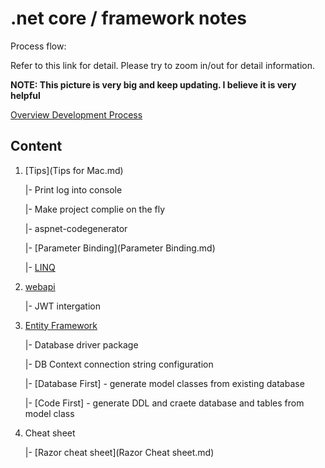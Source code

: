 # .net core / framework notes

Process flow:

Refer to this link for detail. Please try to zoom in/out for detail information.



**NOTE: This picture is very big and keep updating. I believe it is very helpful**

[Overview Development Process](https://www.draw.io/?lightbox=1&highlight=0000ff&edit=_blank&layers=1&nav=1&title=.net%20framework%20mvc%20development%20mind%20map.html#R7V1pc7rK0v80qbr3qYrFvrx0CVHjvuubWwioKJssbp%2F%2BmWFxAUxMAmrOIf9zEh1ggOlf9%2FQ2PS94Ud29m7yxqOuipLxgiLh7wUsvGIYyJE6Av7Bp7zchGIp5TXNTFv3GU0NXPkjBmX6rI4uSdXGireuKLRuXjYKuaZJgX7TxpqlvL0%2Bb6crlXQ1%2BLkUaugKvRFuHsmgvvFYGo0%2FtZUmeL4I7oxTrHZnywmpu6o7m3%2B8Fw2fuj3dY5YO%2B%2FBe1Fryob8%2Ba8LcXvGjquu19UndFSYHDGwybdx135ejxuU1Js2%2B5wCfLhlccKXhi97nsfTAW7ttI8Hz0BS9sF7ItdQ1egEe3AACgbWGrin%2F4%2BD4I%2BDJXeMvyPwu6Kgv%2BZ8vmTdsnOka5Daa%2BOo407GcmK0pRV3QTfNd0TYK9mbwog9cKmk9DC07XtaBDFHbIK%2FJcA18UaQaGoeC%2FpGTa0u7qQKHH4QfIlnRVss09OMW%2F4BVlgrHZBy0I41Nxe8IIiiF%2B4%2BIMIBjF%2Bq28j8z58Q4n6oAPPoHiicXEEItSbP%2F9L6hGrR09OPBquSOTBydgBGLs3AEJTgCf5vBvibf5KW9JQY%2FgWbxOvcMRVICRtEOkd4kYIloMHQPaCGDkJdBegHSRAe%2Fl%2FQOqLIrwNrFYO6ER%2BTHcztACBiQxfCBhfBAEGcUHSsbgA0fR38MD%2FT0%2BmGvwKOoaoC8vu4jgVUgJbWoZ3hk3AebhYgTIC5GXmJlwiQAGicPkJZjBpZTASNNZDFpt3UgKQXQwv%2FgIIpAY%2BYLEyRecJH%2BPn2BO%2Bi1%2BIuDptmsZSlJDySuJ3xcmaEowKdUymKQIEypmMkoRJXhaKAGKCjjY2xs36yoZWr6PFpa9L1zIzBC5jVYoRRKXpCIwlLirHQKGKhlDJMLczU49M0B%2Bigs6jAuSZu9pfwQi5BIWscbC1MyE9Y8JTRPsJaExGo8RACkK66ih%2BabZsg0fsgiJIFkZodMgNE5R9yU0GyH0QJa2oMX1%2BloZTROgKcrGSOn0aIpHrfxSATIuGC04pWYk%2FTVJCRS7L0nRCNUkcS51%2Fa%2B6aS%2F0ua7xytuptSA45uZI1ksinxNr6ahG0BFvCpfklnayPYIn5kj%2F29g%2FIvLW4tifS%2FA8DMuclDC3jZPhO8WDQtLE0CWg5eyCpWTbe%2F8C3rF10HR60ZoOqRujFQJEIO5PBHaYDy%2BOV2UFUrIsKRsJQiYGd%2FB7XJceHeDgX4DJ0h1T8JsC5Rm871yyL9tuAJ0pKbwtby77%2FxV4ojL%2B%2BWTAU1heBE2TOfKS1VkKy8UYyikaX0SslzbTshOW6gRDIyFikygdR%2Bv05DoR9bR2%2BINuZvRNhb5w3r4zgbE%2FIHv%2FICXJe9Mx6uwu9%2Bo1cFmx2wW%2Fq%2FyG7wqmbGTqdSKMytD3lsREpmE%2FtYadpObsX9rS3WyHAIckTqM5nKRRAmPgb%2FQSkigCJg%2FWO%2BT%2Bpi5v4JkAfp8n4P3gNlSORE4%2F7OVtPKsichsX38exuA3y0YiM5%2FvJ%2FPBfyCskIq9QHIsVWOn54snruUC68nJLgAaNi88EfSjy7%2FuwDF77eS8bICoXPFCAOe348Rg48rq%2BvB1Uln%2F7yKBr%2BObPNhZeVta%2F9OX%2FKulF3gbTkSqldwNJkFVe%2BbR%2F0AjFQfLDJcqb33dyczD5014Sov5lMPrY7L7obx7bm3YQRdak12AagEehU5m881s9o21CSoxIhOZq9CXi34sooQw2xSkqRqtIMGuGYENZMwwbTcUjiZhJHqUTcAWSca7b55jkLUmB6zIw5P%2FA%2FzNTV78Uc17LdiGZ6YnEJdCLU%2BscLvswwNHpPrVb6KYomV%2Ff4qpUz%2BTUv1NOkcG6qqOnk7innKLi3JznGPToWueBGSgDjQVCIj6iATM%2FF6Y0u8DSwrbhsrA8fB4wIeuClQOUNHVLn9k5AYoeTtJeHQtqh2vwXBxAnvsXqmCv9t6A6SpnX15tk9csXvBOw7kNNHvxEvjyakkmIMUrhqB0FK4Pe46ASfivef4fwUrX3ZH3mfSxS2ai0RuZiUqCl67nVT96zhdMCXDwCwxtT5VTCljis%2BBWBqMMaLZK%2Bw4yYIVd2jeZpfcartMWvgagjCpdOAluVBoyFeFfpCKEvJYxq4pSVBHi8v%2BfQ6wpkjaHnJoSkzqavHbSM3kMU1Z5l9QrKT3DZKabEoSkfxfkPwJvCbwIJwMLJjkBhQgRgUkIpgf4%2BeoK0oTNJe10W4xzDNGbnryOvEfw74VoUFACVUuG13DwmUGbAyHqfxGlGe%2BAJ4K6HXJ8u0yeZvL0ijylLiN3ZLA6%2FEycUkF07yJLDGESEKfRpRh59wTdkEweotyCd5jqDoSjvYBsIR4rACB73Xlxi2vM5Llz8sdkLoR%2FK55RBgkFogkEiy5FwINM6Av9IFiv9htA07FZj%2Blj8LicBTAJD29jSoYpWa4y7fNNYO0g0LcIWcc8Y6ZcBuInBjFOUlGpHA9iHEsAxL9fOZ8MiB0LoASWRTK93yr4MwXWrqzN4StqoveQssh7ClEG4eeFMMLiUQjTcRBm8AQg%2FPtl%2FT%2BC8OAMjUhe03Tb12JcX3FIO%2Bl78IZREmRm8qq01c0VRL%2Fu3jfmCjQHuxXhVdVuCPzeZb5c95llu5A0dzLQvICMC8pIrxjs1X9yyZ0gDFff8uJhkAvNU19z18zw%2BzclYBNadrTL6y0ZZ%2F2Ks04686ecRcR6QBLhLOIxnOXX0%2BC%2F4Kmim6MzlU6zh8dNFLCMBd2EAIfubTjigECOApNygAWhOKpmZUrQM%2BGcCeM8VgkKFhonrgQFfTz1moenWG%2BGkkwkk5TFiDuvN8OjMz5cKmzqigKnrxDlsmzgcFWOmGxgjGHvmw2MR%2BeWvBBW7Z9Znj7zAhWUCklU9N7LyPBo8CTv2AvdhCOVUTgBCkcX%2FuJ0rCBOkcjRoku1SqOdUTMBalJUNNaZJimj3vmO7kATMaPl7zmTwWNn1xTJyUQIly0OfKbFgeflNwJ19rz8RtD2iPIb9A%2BKNt9q2pd7vRY4WpcAXcRYqz5ocSKR6itx98itUchWnwXvroQMhSP5TlcC4wrHITEinZGFwQsJzkVazW7Pu%2FEx20xzC1KZkk%2FlL1dsRJ7oO3kHj37%2F9zf%2F9Y8ewqd781bff8RjwgWQTJbtxRZiHjb5Jyi91d56b945QfrH3R%2Bile8Vy94prk8MrsT6%2BZDA%2FJUIj%2F6bXWFgMgy8L2hCugQdNdVpIk7LJ7A4bwuWgLMliNvc3QkcZDchniIaP1dwLzRAw9H3Q5e8Jj9tKvgK34Vzv4V7kObeQ4Dzyjpc%2BchBTxIP1wlx2EvmI34eHzGG%2FoIT0CQ4gXlQwkeLhwFD243MuTXG41ghCOCZMUE%2F%2FxjnBvKuHFxIvBc3zOWy2MhT4T4yA1DonXH%2FoByR4CY3rLACCos9cxTekHMaDFpz8PCr6loZlntKuHPOzaRFSrpwhtTY1Ur%2FBg6YzWaYIHzCAdc9KiI1pch0M0zYKA%2BQVBwPxMaciCRY4EE5Jt9ggU8X9%2FGW4fGFuhFgFjigh7t0DyaEA7H%2FCr5bMM7%2BCijBnfQp65XXxFcAUM8ugN28gn5eQS9B62vQ16tgZVz2h7kMI4iIhkXdmcselG%2BScVnGZQ%2FkMhK%2FL5ddX9f2a%2FfuWYwXEU7pWYYCMCCCD27y4lR3V5meMcBLkOHr2e2X2VlXnJf1gAnBZRVRCjZ7%2BA%2FoUvIMengPhZfdTGLeksT%2FfuZ3zLIXU3dlhdKEjwsovjJiEtmn9Af7A313%2Brio80We8QJZOsNUXDWwaxXCon39p6Mr%2Fi7EwWPwouqWkPG%2F%2Fvfsdpd9KIq%2BzWu6tld1MF3FnvX5Y2YckbZzFyXxW037YIuOX3FF7PZIKXJFWIifzxfNzqfxwCvBoi%2FZ6SbmASOFwIkDO33EPUdYDFf9jIkz1rofa0Hl6dGslWIQ%2FduslW%2BUXq4sM7kLe11wEcLC%2Fz6%2FzufFjPv%2BKdyHxeYmpsd9Pwha3tnGyQyPh6lZNHkjFJMoI8P%2BIGp48yraF7inMeJuZg71lotFtGtHcsdB9FZT%2BXE%2BcerD0t1YLYPgQ2xfAMCbpWEC2aBBdbi%2F6lcVddvzqwoASqYBPhimPjd5VYWu0bkjw7o30KEqSIZtuclK2hr8kaHwFR1X3r7a%2BitsfoVsIUuZF%2FUve1FjIoJMTMXD1Fyo7POHA%2BeyrfBTn5FWvDbXtkAh4TTddkt6ThV9Ct%2BSt9y8Eg68MgnnEg4u4MipYvTebUcWVhl%2F%2FA3%2BCE849%2BWO62G8Ty3Wtq%2BwdPeaze9ekjBVz0rhb9zl39JG0hqOGtzKfTrwylerv8XU0r9sCl0Y01egeWkO%2FO1W5AEfp65JkOh9%2FELlyH%2B8O7kSBMH%2B67%2Bm%2B6ZwOfwLXYT%2FuVqgKMO5EUv4QY6V1l9gQaaAy3sL2S1J5BV9kfwRAeKALsAP9Jm0%2BCYNruPk4rwnlCJ%2FR4cF4uLHOiwaLPb9lVRJMWx5k3jy16yE5dM3pNEJop8II1825IaQmwNWdl8qVB7ynMmPPI7896vXyXxiT%2BITY4P92O7hEGOvxz%2FjF1p5LQXeAuTBkB4%2Fh2Jbn4Ff3jaSXyxT8S%2FXdRuMPW%2B4vgl%2BLh2dE%2B4mlDf1UQ3Y47KD8%2F0rb1%2Bk8i%2FCcAKgJRiWfnTSPRoUKb23reXB%2FKTeeL8voXsSphdwvLrz9b%2FBMHpiPJNEeNMROthF9RzLaHpYvu4L%2Fr1Jb5uSdG7S%2B3L6u2b8E0LqqW3tKKjunDWLBor5E3ujsrTZp5fbz81kFPZoJrvu8j1zMviVC91dkmbucjrf%2BXNen8wrU2hLqqHwFwtbb%2FZ1fKaywx2R%2FcfwcmBhQ4Gf36huw7Pruih9uUln7Nrvf6u%2FJSVlG5h%2Bd1a2r7tuz0j74W6oYcAdva2k4fsCuJUuuN5A39ITvCC3oH%2Bxu8WppRUUN%2Fjmph4%2BD8sWYMx9L%2BBPl4neRNnWzVPbTT1BDawsKQZk%2BoyZ7qvpI1FWuo2RjlPI7xjpurcyxeBdhz9AliHBfLOQYFl18MlaSJL9s4jeE2LuubWUiCmAxtiXKeooP1jk8JSGwFaavhr83AX7mTkwl2xXq3dhAzOdjhkesNWE4H%2B1XOf8q5Cp%2B3%2BZkSLq%2Fp0ZKW5dRIiIZ9XoBEgVOVQJ7%2FqsF6LNrWXmXOpcKzN3bWoGA27uRz5K3C%2BwHp9Xne8cNIx3XDz%2F6r1ypHRdhIyhynV0PGnP9%2ByLoVvQdnM1O%2F8OLaiFnpDzSjMh5OB0GBJebSv%2FwhMqIn2RwbZXRxCyxHENQdCZ9%2BqRzlyIHd%2F%2BRtTFLRkIoe6iRuMfgWBQEvLlVBASydHkBTpzCIJeIpTA6KChJZmyVwAnwPEFTiM4vh24F2UY6Rgwk48E86n89hHM4bWQt2L5VI49st%2F2F0gGCOP3Z6f5Zt%2F1h44oQaS%2FQ8vVZ4tcgfkNJ2bynuLnrJXieoCgo%2FMgekdya%2Bsp%2BtwNnxqmLkiAP7X5uZrhnSoE9cYQf%2Ffds03vXl9fwmF%2Fv6uXY153zDlAM1AdDXCvW9fP73ZQgTrU9dhUlhTw%2BLzwYx9n8oWN03KSSAlA0bhoVDbffH%2B%2BuahmfBqZ84LGJ8R8PS09bLqhaCq6uUdY4bl5xon2hpH0jerT7yed44PfPOtgNHJ5ye%2BnHRT7R3MYesFh2AWHhbiLTE9tI2LUNuSRfISTSIJ8hFNhaEctmoS4CMfCLEEinz8bHtYqcTZp1Q2NC7z9c3jo%2Bayih00%2FdLDL6RmYQrvY3Tz5RPsiqbSmnqBs2dljE19MPZFLSBJNmG3iInn%2FILYBrIFdsI7nkvzM3wXPvZMrAYnOSRj7ZMzF4MkxF8HcjbkY%2FNvMRdBJM1dcdO9G5vK3LnlazrpU6r7S6W40fS43armfIvhYpsMYlsgRpx8Sv9SuWCSHn%2F0E6%2Ba%2By48YS6E59PSDh%2BDPksT5YSR0m6SURwK9lApfKo8kHnb7BT7J5Bg1LiIaYtQ%2FMvF9MbFFWZe%2Br81FPFR5xImQJYKx%2BAVz%2FXCuw1kmZMlRFJajzn5Cj5pgPAi9IQoZuCpr%2FFRSWrrlrucEh6a6betq2Ml63IMLeYkJ9J5hPt4DGnW9gt7hfgQldTc3eWORU3Vh5Rg516cta3AZG9xRvM67%2B4tFN2Nzfy6PYAE%2FMIK3p20kbO3tdXu5u%2BqPNlRNyIv7ihJ4aP9iggziNGfop%2BPWFdDBwqzfeXJviBz%2BMTEX0jWwczl3aTN%2FTw1JQRpibIzi8UhhiOJ02C1DhrPablYuKAx6HRiSRt3fQY7RSRyiOf8Q%2FB3s252COAxSQs5AHhDjDOWKIhsWlDZfBJ94y4Br1PHSTN5BMZLIds0%2Fik2hWKw0ds%2FwX%2Bxz%2FkxChhFhxGAswUREGBZk4VwkTBLEdYDeLMKCZz6jbowMy6j7E%2BqiGBHdQAOPzlBpkheLkBfPyJseeePS5VKkbtRHT2TUTYa6GBtOAqIxJm7pU4rkjbq7yIy8CTEvHixwP4X36Psyb9RHQmXUTYi6wDSLlsJF7kvfqBuBzuibDH0jbqdXlKHj6iKlSd%2Bo8R%2Bz%2B3tG3x%2FRl45uO4relXvxuMX9IeJekuh5si6vUDBdSxanESxMMpyNWf3HBPn250Sjklg%2BgkeNnb7lrvw%2BbpEeoqBbjfkTd5wfNDwfc78pMrph160qi6JyjfGTYO4IwZOgIsEgbMSmQUgqRrSygW%2F%2FgvnQRAgZtWt8QlrOVJWhm2zmbqqbkfMLctKnPc6OehBCRV0QaRLzhoyYZ5CkM0aQwivzbpWkU4YkyKSIFidJ0WM87D6S9Ib47S8SLY7DdYcQx5Gsn4c4kkk1v8y38Ibsuwv5vFU7D8udoKhLzRplfhzBoOjziG1oUR%2FOkreFcL%2BdEHG0vG5MiCAwKmxMoPgXORSR5GCMYhPOocCj9uOfc%2B59Q6Z%2BaV8kKWPj7AsaidNy0jQxUl93%2Bhg5GxstvlylEEqmuSll5kIE%2B5PMufxFLuTvdxb%2BXIaVgy0rnyefDWfpHHoSpPRlvhcdwuKt8pnAI9EL%2FFjTLul8UiScc0bTn0tYFIlERpEvhDIwG8io0y%2Fp1DYiamT%2BuYjas4plNpzgzFB3DrkQ0ZBLluyQWLIDxURKraF07P6QaZI4attE592MxD8kMU7gDydwVHHOJHRizgmWikyyDyBxVHXObKPESBwxbh9A4GjhkD9H4KcV0jgWTm25P4HJLKv0vooWTp%2FsvTuROEstvaei9QAC%2FwNM4aclcJyi9QASZxmmKZI4psTI3Qkcjc5mOabpKVoPIHDUGs7STFNVtHCEzSGnn2hpuTSpHTWMs6TTFHWuh9I6aiNnCajJqV80HaX1PclLRS3kbGZONRSBY3iOPf1Qd12ISUWt5WyeTjEs8VhiRy3nbJpOT3Q%2FmNhRGzqbp9OzoSPEjm73nCax47Kdn2svmO12m9vilrDQdcXyt4Kx1or3%2B3%2BCrsGto2E%2BTw5gLdvP5Q%2Fv5%2FKKHqt3%2BNxB0dHc%2F%2FT2c6Gi2TR%2FhxlEacY7ip0xwd9ngkhZHvSuXPD824NlXPCv4IKQxYvGLARLkQ3iyuo9Fxv8dP9Hzl1fCt%2BBxJC%2BBbfIAx%2B83YDBh7wGeuBhhUDL3RASn%2FnnK%2FtXB5z9CreUeeVPZ2Wc9oc5DSORkPkZX9MrPUaLW1fyXIwG5xvR5Lc5WXffi1Ng71N959I72C3J%2B70AhxR%2FiKCPfTYLnSCJMjz2v6nCa6vQMYXfS6YV06vGb2JabSAA4MAMAJBElxddBm55mz%2FlXGRjeIce7KYCaRFci0C11Wq2ct7UbQWeWthhdLvlHJoTw3SmM6E9B9%2FHTr%2FWNKase0J1UiS6o3F%2B7n5DEWbU5gWy%2BNasug3uLx1vNqtv8CNXdxukqeJ%2B4HiMOrCd%2FEezqrf7G%2B%2BU1nJXKtTHTQ0pkU1msqiIw0ajblnVxfZ9yBHFMlOYKm2CrYrv9eKqb%2BTnXJXbDncj6qNCLXp7fV%2FCWsioiGEdroyuB%2Fam0B0VvOdjOWvTndWLJbPX1PmeXHbvmLdag%2BFyN3EFHqfRtd7B%2FbTbrpcjYT9rHMr1ycysTlWGQToT9xgy7NkFSSarJXeguJ6wJTv6YoUfxhthN9%2BR7TU6mY0c1j403FsT6KJXNfr1Wv2jB2YqAsIaNHcO5cJHRZ%2BTS2RlIhWTGtmFgdKcqbWWJvaX8y07PWAiqjUXRX36hmBvU%2FcycUMq7zWU7yj7HuMQDAYlqT%2FeXJXplRb1xgb7WOUBBmE7eVBW9P5Q%2FCDlRbHZxEpIkR8gOL1Xl2uT6o8WH%2BvxqKWhB0ybdQYf6lrRaF3rSpVuf1nYOINB8b3KKuiobAvqx5aUuvLHZl9H2tNuK2%2FWhNomb2xKe0tgZ8MJ5j7EYFuvrJz%2BcCK8r5qNvS4IZVo2Ns622Jo5ZYJuc7PVrljKd%2FChe36hurBWY5MrbzoGUuXbUouemvWB0cMt1Dth1W9gHN1U1tR7XsBLtbXVF%2B3xbGeXBX5icz2jue%2BtlMFsL847nb74brd2pdK8576%2F1cpv6wVxRyN9s13abBi2jTrN5Z6Zm9s%2BuVd6hzfurT7eMm9LckALXIfiFiV91UTnHDMbCqtppUi7T1HrNtA3QZ7Q72pBoXaHClsZdGyE4AjqfVLy8NQ1ZBut0UXt4IzfWqatWYizWOCdjUUM2SrPVjaqOTLmZKldQPKU02uOho3FcDUz3quHLa7Yw9KoxgvOsH8Q%2BordcrajfLE4qC0Q61Bs5pdLpd0WZ120u2vPStXWQamJlWKpottFtdll51q96uSXyH6h9IQKOuKq20JVXNHkvo%2B0uLwrATjGNkQJNYaFnmQhtGEs2eG%2BsWhy%2FblY7%2FeNea9I5d8qw221iBTnFW2vV7ASix%2Fehny9W3ScrrHhx0pf9fhF1MrGnNWHbbqHyWy%2BPetMHKSBqYfhRLOnC65TWWi82WeLnDs8BW7fJeVJjSxJ5WZr1XbbeoXmu1nqWOPyftrs1QcbjLW2SLPKrTar3lBudUazdWszao%2Bl5qEz6w0bFVFZYIaBtT1W%2FejMNwPBeD90DuqIn1oMVaTZPM3X%2BoizH9Wmm6013JcZW6FQF26F5ltJlSll736ZdYwS0dlVhSrRJWvNjqU4VlurTjprZ7slBRlVl5O1LZQEGesuNpWBo3mvzrSmjYVNY2yj57wrxmBmqrjqGHlP7B06wgbvccWPPaav7MmOHzT2TquFdVk%2BP%2F5oqWajoNMIVVadwfjwjjd6JkrrJI03Jrh7fZlpaWtveBR2h6g2iWgNs0J68udgKsbHmG6j5lDctY0G%2FUFtrc7wUKR1lwELW2y3IppLclVqtafcrN3jFP3jfb4dcc7S2Vv5fm0%2B%2FuBYWxl%2FvAtI3x6sEH7LoGPKalU%2BBqJdr3c7Hu8c6qL0jo6H1LtGD7nlYvxmVo15Z92Zs1NDF9tIR%2Bk6jcZCKcpTS5sM16WOTG6pcX6yGh5KFHogGRPuIQgl%2F6G3rA6nRFlbb9ukukI6LN5Y8Za5kosltdtajib6Uh8T%2B4pAYMOOLXLzKU6ZRUNzzBq1JlozT%2F5x1elHExmNPAQq75rNFcWmuVbLAlEbSfYGLc2p%2Br6LiCKhrMrKutrGbWb2thu1VbopG6XC%2B8Tie723%2BnvJfKuPStiB74unKatAlDudnu6wJfGw3Faoqt5%2F63q0EAWaK1oIMdmpKt%2FPtxxbOahAjO5QRazRw2a%2F3WTJj6bJrpa9Dcs3dnuWN1rGYDG25tOuU5mrvkhq0g3Gqm6FuTHr1JbvFWLNi1LfttTuZlnPV8YeiNj3fv%2BwaWx6I3xlblFJWKGTVXNG71fimBSX44Uo9kkZ244rIwuxHLKDOURpOqthKwNdfFgWWm7Qhao7O3A6MaFa40l5P2wfbDVfrokfaIvrTJo9akeJ0%2F77YY3srFGzZihGy739lGvb9rs4bny8u9MYN21hywo2OeDcTJw4eVLWOdxWuttif2oN1aLGVFqcw%2BuHcUNUFGZMj1btjiqTZplcaohJoB19hc7y7SE3mownTKNceGstt1PdvVllNSrZeYbgprqpVcxeudbu4ZsBUVgvW9NKvllSOYsqrusFxmoMW7XCsEa1pgKh0%2B8zeigzu8LBrK%2B7pUZzXGysNJps85V9gxvPEG7ebTTrht4hsYE3rNqiMpk2KO8lt3lPMDWr6492vW4bnFrSpvXpwZs762JT5WrOeDHACtTYNCs8VVpqm0lBK%2B16srTbkjRFG56%2B0yytKy16VO0VhGFvOX%2FffSjIm%2BQpHxV23y2wotF8k0p9pm5QO34zqLw7o3xtuuJEZWe5I2xXqbxp9ckPFMHVfnlEf6z4g4zJPgHyk5k0WZu94ZpUN8L6Te2UqtJozNfMQ0Mtv721tkV9P6tsVxuu%2Ft4arWV%2BQK4bU9r20ItsKohm0gpCT5ezTbNQq1RLU5LuVq3FRNXeDge5lKcMYze0RavX%2Bqh3JyTO0X1%2BQW4Vpl9fVQll0p4Iy6mGEl2qUUbr82V%2BrTfaDb7aKla2wxa5ab2395jyriCDdntsMhoxr5Y8rjK0vVEsjZYSrrXIuqZ2m4Mar%2BW7ldL0MOofSma7775kydMJVjVRWfFloI9Q60Fp0HlHCgizLCnr1sE7r%2BvJ75ammuXlrsJqQO11BXM%2Bszn%2FsM2JskxkMfe9rc5oNtKzWZ0%2Fde%2B8acAu3HMmr0pb3Vy5PpyMWf4ws5CR4h84cdfAGB3N7fqnMEvmC81Y7eQLJYJFYI9itLgynk8xYbQdWVh9BuMMawmIdfaukV46mulVkjaSAl7x6ESOEDYrWnlD0UqcwSJ0TLFmJR2XxXWVIZGHMaSEiqRExxHia45kKRrnU63%2BG8TB7lKykomqVFm6fHr50zSZI045lgxz14xa5gb2%2FHaxvCM%2F3KFY3pFvf7DvGv3wjde8OmxRtNxtS2Umh7DHf%2BG6oiiC58jTYfay%2F1ur471SGJGj8OO%2F0N7GBHucolLYco2Jy5vM8H0vfHvp%2BQ%2FDN1ya9Am%2BGYbKkcTxH%2FlTfDPkJ%2Fgm0VTxncb2wI%2FB9zNvjfk4BCPIuQgOI5ig2ByDHv9hP0VweHE9GVYkk4RsNHsR%2BWvq5TeshS%2FVy0StBwLFYxZj3nW%2FFyaaNJfRN7ldTqMW%2Fb23a2Ki8ams4FiCxYqoGAKfW4j3XXPJRr0BMSpGRu2fUdud3z%2BjNntX1majTv6sDllyNYyIz0mN3XV9LYtFaJ0tpk5xnsYx5LzADX5XpYyNxlMitH54XMwPxsxNXpSlC%2Btx5v7cROckqEciwUVHLxVGxDFnUGrknGAoTlJJUOxbgZOMYmGKYUez42uKYTSZBMVu8DVmFPuExwIhdQPBArXkdwSLeiK8fAPQdkw5cFMYTokwl2ktjvJyQ2oMjX2WGqPIQYuX2oNwsgk32Lx2T%2FBap0uindR1UVJ%2B3UsR9PLDTkAjHJZoDtGVdIyvFAsffIo0g5dfDcwLYMx5WYP4dK8zJcExLXkjdSSPEi632KYkcboiyto8OO%2Bx%2FoR03QUYGtldjWajYhE9xvrPuYxJJJODvWFvLuiUDXQzSZnq27dTQ8FtAAcCygcECG1gFd03MUTZpL3cHv2uubnPEHz0bOeCUM3Yf6ZrKHmJd1Wf76N1FF5f%2BK99d2sUIr%2F0TL%2FGVL4PO42v%2BJ%2B%2FdhqDr6YOheXpdCAXFp5ow9%2F%2BHw%3D%3D)

## Content



1. [Tips](Tips for Mac.md)

   |- Print log into console

   |- Make project complie on the fly

   |- aspnet-codegenerator

   |- [Parameter Binding](Parameter Binding.md)

   |- [LINQ](LINQ.md)

2. [webapi](webapi.md)

   |- JWT intergation 



3. [Entity Framework](EntityFramework.md)

   |- Database driver package

   |- DB Context connection string configuration

   |- [Database First] - generate model classes from existing database

   |- [Code First] - generate DDL and craete database and tables from model class


4. Cheat sheet

   |- [Razor cheat sheet](Razor Cheat sheet.md)